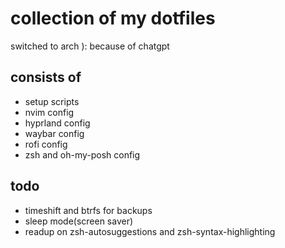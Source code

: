 # collection of my dotfiles

switched to arch ):
because of chatgpt

## consists of
- setup scripts
- nvim config
- hyprland config
- waybar config
- rofi config
- zsh and oh-my-posh config

<!-- ## installation -->
<!-- just copy the repo, and run the dotfiles.sh script -->
<!-- that **should** work -->

## todo
- timeshift and btrfs for backups
- sleep mode(screen saver)
- readup on zsh-autosuggestions and zsh-syntax-highlighting
